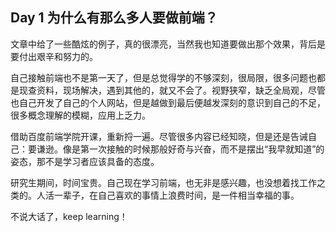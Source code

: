 ## Day 1 为什么有那么多人要做前端？


文章中给了一些酷炫的例子，真的很漂亮，当然我也知道要做出那个效果，背后是要付出艰辛和努力的。

自己接触前端也不是第一天了，但是总觉得学的不够深刻，很局限，很多问题也都是现查资料，现场解决，遇到其他的，就又不会了。视野狭窄，缺乏全局观，尽管也自己开发了自己的个人网站，但是越做到最后便越发深刻的意识到自己的不足，很多概念理解的模糊，应用上乏力。

借助百度前端学院开课，重新捋一遍。尽管很多内容已经知晓，但是还是告诫自己：要谦逊。像是第一次接触的时候那般好奇与兴奋，而不是摆出“我早就知道”的姿态，那不是学习者应该具备的态度。

研究生期间，时间宝贵。自己现在学习前端，也无非是感兴趣，也没想着找工作之类的。人活一辈子，在自己喜欢的事情上浪费时间，是一件相当幸福的事。

不说大话了，keep learning！